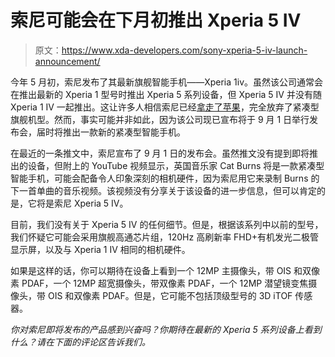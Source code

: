 # 索尼可能会在下月初推出 Xperia 5 IV

> 原文：<https://www.xda-developers.com/sony-xperia-5-iv-launch-announcement/>

今年 5 月初，索尼发布了其最新旗舰智能手机——Xperia 1iv。虽然该公司通常会在推出最新的 Xperia 1 型号时推出 Xperia 5 系列设备，但 Xperia 5 IV 并没有随 Xperia 1 IV 一起推出。这让许多人相信索尼已经[拿走了苹果](https://www.xda-developers.com/iphone-14-max-instead-of-mini/)，完全放弃了紧凑型旗舰机型。然而，事实可能并非如此，因为该公司现已宣布将于 9 月 1 日举行发布会，届时将推出一款新的紧凑型智能手机。

在最近的一条推文中，索尼宣布了 9 月 1 日的发布会。虽然推文没有提到即将推出的设备，但附上的 YouTube 视频显示，英国音乐家 Cat Burns 将是一款紧凑型智能手机，可能会配备令人印象深刻的相机硬件，因为索尼用它来录制 Burns 的下一首单曲的音乐视频。该视频没有分享关于该设备的进一步信息，但可以肯定的是，它将是索尼 Xperia 5 IV。

目前，我们没有关于 Xperia 5 IV 的任何细节。但是，根据该系列中以前的型号，我们怀疑它可能会采用旗舰高通芯片组，120Hz 高刷新率 FHD+有机发光二极管显示屏，以及与 Xperia 1 IV 相同的相机硬件。

如果是这样的话，你可以期待在设备上看到一个 12MP 主摄像头，带 OIS 和双像素 PDAF，一个 12MP 超宽摄像头，带双像素 PDAF，一个 12MP 潜望镜变焦摄像头，带 OIS 和双像素 PDAF。但是，它可能不包括顶级型号的 3D iTOF 传感器。

*你对索尼即将发布的产品感到兴奋吗？你期待在最新的 Xperia 5 系列设备上看到什么？请在下面的评论区告诉我们。*